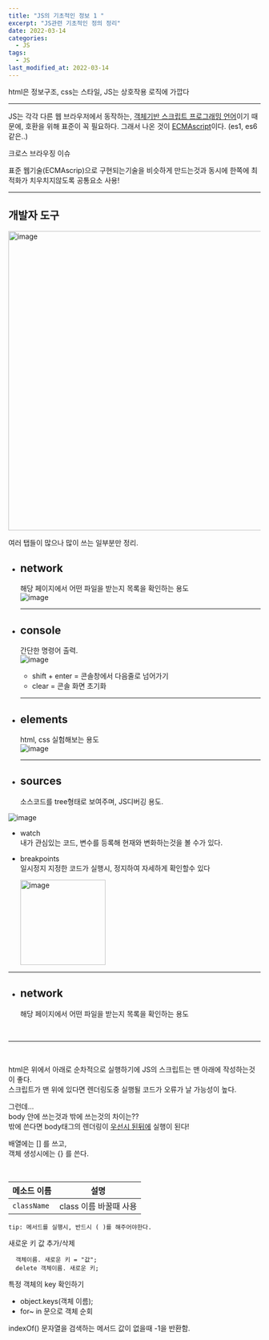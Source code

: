 ```yaml
---
title: "JS의 기초적인 정보 1 "
excerpt: "JS관련 기초적인 정의 정리"
date: 2022-03-14
categories:
  - JS
tags:
  - JS
last_modified_at: 2022-03-14
---
```


html은 정보구조, css는 스타일, JS는 상호작용 로직에 가깝다

---

JS는 각각 다른 웹 브라우저에서 동작하는, <u>객체기반 스크립트 프로그래밍 언어</u>이기 때문에, 호환을 위해 표준이 꼭 필요하다. 그래서 나온 것이 <u>ECMAscript</u>이다. (es1, es6같은..)

크로스 브라우징 이슈

표준 웹기술(ECMAscrip)으로 구현되는기술을 비슷하게 만드는것과 동시에 한쪽에 최적화가 치우치지않도록 공통요소 사용!

---

## 개발자 도구

<img width="598" alt="image" src="https://user-images.githubusercontent.com/91597005/158096308-2d1e45ef-7ff7-45d4-a882-6f382f121a4b.png">

여러 탭들이 많으나 많이 쓰는 일부분만 정리.

- ## network

  해당 페이지에서 어떤 파일을 받는지 목록을 확인하는 용도 <br>
  ![image](https://user-images.githubusercontent.com/91597005/158097223-16c7fe55-3106-46be-ab18-fe1a914cdaa4.png)

  ***

- ## console

  간단한 명령어 출력. <br>
  ![image](https://user-images.githubusercontent.com/91597005/158097116-4a733e18-5dd0-437a-b195-2c10e8d5358c.png)

  - shift + enter = 콘솔창에서 다음줄로 넘어가기
  - clear = 콘솔 화면 초기화

  ***

- ## elements

  html, css 실험해보는 용도 <br>
  ![image](https://user-images.githubusercontent.com/91597005/158097365-bb36bbd2-cbd3-4ad8-b12e-8e82ed08acf7.png)

  ***

- ## sources
  소스코드를 tree형태로 보여주며, JS디버깅 용도.<br>

![image](https://user-images.githubusercontent.com/91597005/158097270-20765629-eea7-4966-a36b-e66b0bec2b44.png)

- watch  
  내가 관심있는 코드, 변수를 등록해 현재와 변화하는것을 볼 수가 있다.
- breakpoints  
  일시정지 지정한 코드가 실행시, 정지하여 자세하게 확인할수 있다

  <img width="170" alt="image" src="https://user-images.githubusercontent.com/91597005/158097510-b11a502e-8b06-4b61-ab6c-0bc015101ab2.png">

---

- ## network

  해당 페이지에서 어떤 파일을 받는지 목록을 확인하는 용도 <br>

  <br>

---

  <br>

html은 위에서 아래로 순차적으로 실행하기에 JS의 스크립트는 맨 아래에 작성하는것이 좋다.  
스크립트가 맨 위에 있다면 렌더링도중 실행될 코드가 오류가 날 가능성이 높다.

그런데...  
body 안에 쓰는것과 밖에 쓰는것의 차이는??  
밖에 쓴다면 body태그의 렌더링이 <u>우선시 된뒤에</u> 실행이 된다!

배열에는 [] 를 쓰고,  
객체 생성시에는 {} 를 쓴다.

 <br>
 
| 메소드 이름 |                                                                                         설명                                                                                         |
| ----------- | :----------------------------------------------------------------------------------------------------------------------------------------------------------------------------------: |
| `className` |                                                                                class 이름 바꿀때 사용                                                                                |

`tip: 메서드를 실행시, 반드시 ( )를 해주어야한다.`

새로운 키 값 추가/삭제

```
  객체이름. 새로운 키 = "값";
  delete 객체이름. 새로운 키;
```

특정 객체의 key 확인하기

- object.keys(객체 이름);
- for~ in 문으로 객체 순회

indexOf() 문자열을 검색하는 메서드
값이 없을때 -1을 반환함.

